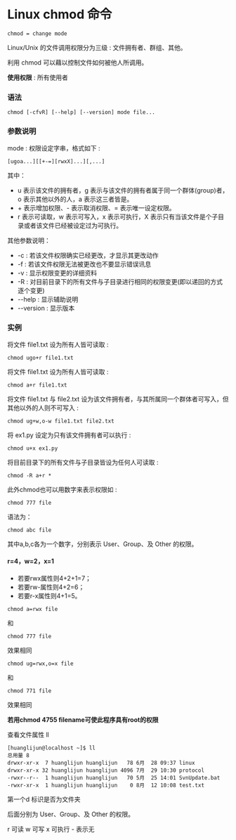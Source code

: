 # Linux chmod 命令

`chmod = change mode`

Linux/Unix 的文件调用权限分为三级 : 文件拥有者、群组、其他。

利用 chmod 可以藉以控制文件如何被他人所调用。

**使用权限** : 所有使用者

### 语法

```
chmod [-cfvR] [--help] [--version] mode file...
```

### 参数说明

mode : 权限设定字串，格式如下 :

```
[ugoa...][[+-=][rwxX]...][,...]
```

其中：

- u 表示该文件的拥有者，g 表示与该文件的拥有者属于同一个群体(group)者，o 表示其他以外的人，a 表示这三者皆是。
- \+ 表示增加权限、- 表示取消权限、= 表示唯一设定权限。
- r 表示可读取，w 表示可写入，x 表示可执行，X 表示只有当该文件是个子目录或者该文件已经被设定过为可执行。

其他参数说明：

- -c : 若该文件权限确实已经更改，才显示其更改动作
- -f : 若该文件权限无法被更改也不要显示错误讯息
- -v : 显示权限变更的详细资料
- -R : 对目前目录下的所有文件与子目录进行相同的权限变更(即以递回的方式逐个变更)
- --help : 显示辅助说明
- --version : 显示版本

### 实例

将文件 file1.txt 设为所有人皆可读取 :

```
chmod ugo+r file1.txt
```

将文件 file1.txt 设为所有人皆可读取 :

```
chmod a+r file1.txt
```

将文件 file1.txt 与 file2.txt 设为该文件拥有者，与其所属同一个群体者可写入，但其他以外的人则不可写入 :

```
chmod ug+w,o-w file1.txt file2.txt
```

将 ex1.py 设定为只有该文件拥有者可以执行 :

```
chmod u+x ex1.py
```

将目前目录下的所有文件与子目录皆设为任何人可读取 :

```
chmod -R a+r *
```

此外chmod也可以用数字来表示权限如 :

```
chmod 777 file
```

语法为：

```
chmod abc file
```

其中a,b,c各为一个数字，分别表示 User、Group、及 Other 的权限。

#### r=4，w=2，x=1

- 若要rwx属性则4+2+1=7；
- 若要rw-属性则4+2=6；
- 若要r-x属性则4+1=5。

```
chmod a=rwx file
```

和

```
chmod 777 file
```

效果相同

```
chmod ug=rwx,o=x file
```

和

```
chmod 771 file
```

效果相同

**若用chmod 4755 filename可使此程序具有root的权限**

查看文件属性 ll

```
[huanglijun@localhost ~]$ ll
总用量 8
drwxr-xr-x  7 huanglijun huanglijun   78 6月  28 09:37 linux
drwxr-xr-x 32 huanglijun huanglijun 4096 7月  29 10:30 protocol
-rwxr--r--  1 huanglijun huanglijun   70 5月  25 14:01 SvnUpdate.bat
-rwxr-xr-x  1 huanglijun huanglijun    0 8月  12 10:08 test.txt
```

第一个d 标识是否为文件夹

后面分别为  User、Group、及 Other 的权限。 

r 可读 w 可写 x 可执行 - 表示无 